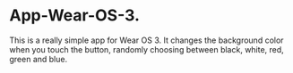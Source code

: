 # App-Wear-OS-3.
This is a really simple app for Wear OS 3.
It changes the background color when you touch the button, randomly choosing between black, white, red, green and blue.

